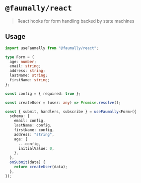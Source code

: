 # `@faumally/react`

> React hooks for form handling backed by state machines

## Usage

```typescript
import useFaumally from "@faumally/react";

type Form = {
  age: number;
  email: string;
  address: string;
  lastName: string;
  firstName: string;
};

const config = { required: true };

const createUser = (user: any) => Promise.resolve();

const { submit, handlers, subscribe } = useFaumally<Form>({
  schema: {
    email: config,
    lastName: config,
    firstName: config,
    address: "string",
    age: {
      ...config,
      initialValue: 0,
    },
  },
  onSubmit(data) {
    return createUser(data);
  },
});
```
